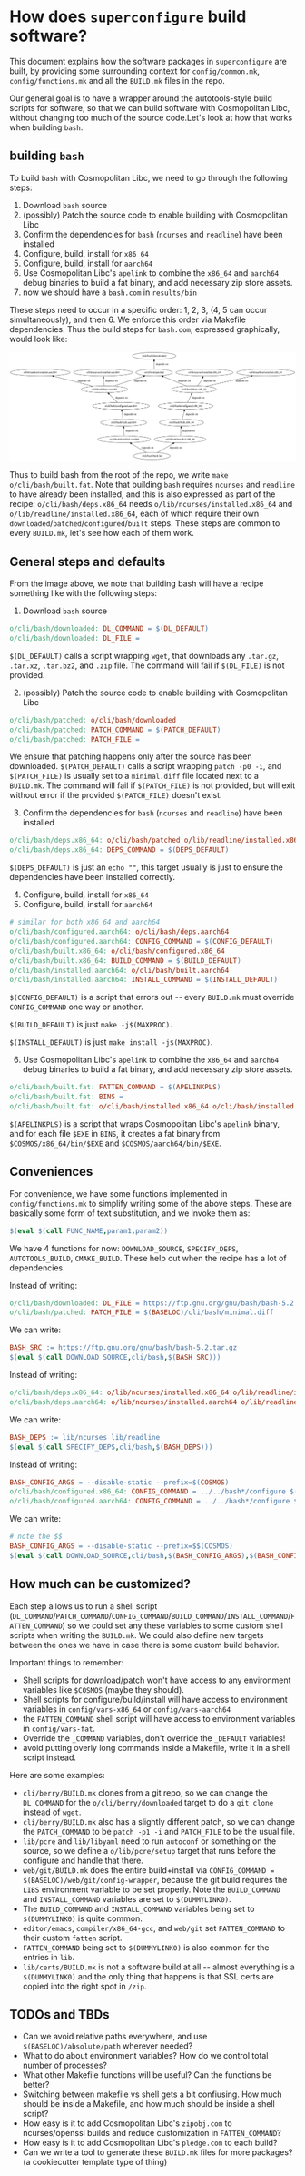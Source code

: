 # How does `superconfigure` build software?

This document explains how the software packages in `superconfigure` are built,
by providing some surrounding context for `config/common.mk`,
`config/functions.mk` and all the `BUILD.mk` files in the repo.  

Our general goal is to have a wrapper around the autotools-style build scripts
for software, so that we can build software with Cosmopolitan Libc, without
changing too much of the source code.Let's look at how that works when
building `bash`. 

## building `bash`

To build `bash` with Cosmopolitan Libc, we need to go through the following steps:

1. Download `bash` source
2. (possibly) Patch the source code to enable building with Cosmopolitan Libc
3. Confirm the dependencies for `bash` (`ncurses` and `readline`) have been
  installed
4. Configure, build, install for `x86_64`
5. Configure, build, install for `aarch64`
6. Use Cosmopolitan Libc's `apelink` to combine the `x86_64` and `aarch64` 
debug binaries to build a fat binary, and add necessary zip store assets.
7. now we should have a `bash.com` in `results/bin`

These steps need to occur in a specific order: 1, 2, 3, (4, 5 can occur
simultaneously), and then 6. We enforce this order via Makefile dependencies.
Thus the build steps for `bash.com`, expressed graphically, would look like:

![](./bash-deps.svg)

Thus to build bash from the root of the repo, we write `make
o/cli/bash/built.fat`.  Note that building `bash` requires `ncurses` and
`readline` to have already been installed, and this is also expressed as part of
the recipe: `o/cli/bash/deps.x86_64` needs `o/lib/ncurses/installed.x86_64` and
`o/lib/readline/installed.x86_64`, each of which require their own
`downloaded`/`patched`/`configured`/`built` steps. These steps are common to
every `BUILD.mk`, let's see how each of them work.

## General steps and defaults

From the image above, we note that building bash will have a recipe something
like with the following steps:

1. Download `bash` source

```Makefile
o/cli/bash/downloaded: DL_COMMAND = $(DL_DEFAULT)
o/cli/bash/downloaded: DL_FILE = 
```

`$(DL_DEFAULT)` calls a script wrapping `wget`, that downloads any `.tar.gz`,
`.tar.xz`, `.tar.bz2`, and `.zip` file. The command will fail if `$(DL_FILE)` is
not provided.

2. (possibly) Patch the source code to enable building with Cosmopolitan Libc

```Makefile
o/cli/bash/patched: o/cli/bash/downloaded
o/cli/bash/patched: PATCH_COMMAND = $(PATCH_DEFAULT)
o/cli/bash/patched: PATCH_FILE =
```

We ensure that patching happens only after the source has been downloaded.
`$(PATCH_DEFAULT)` calls a script wrapping `patch -p0 -i`, and `$(PATCH_FILE)`
is usually set to a `minimal.diff` file located next to a `BUILD.mk`. The
command will fail if `$(PATCH_FILE)` is not provided, but will exit without
error if the provided `$(PATCH_FILE)` doesn't exist.

3. Confirm the dependencies for `bash` (`ncurses` and `readline`) have been
  installed

```Makefile
o/cli/bash/deps.x86_64: o/cli/bash/patched o/lib/readline/installed.x86_64 o/lib/ncurses.installed.x86_64
o/cli/bash/deps.x86_64: DEPS_COMMAND = $(DEPS_DEFAULT)
```

`$(DEPS_DEFAULT)` is just an `echo ""`, this target usually is just to ensure
the dependencies have been installed correctly.

4. Configure, build, install for `x86_64`
5. Configure, build, install for `aarch64`

```Makefile
# similar for both x86_64 and aarch64
o/cli/bash/configured.aarch64: o/cli/bash/deps.aarch64
o/cli/bash/configured.aarch64: CONFIG_COMMAND = $(CONFIG_DEFAULT)
o/cli/bash/built.x86_64: o/cli/bash/configured.x86_64
o/cli/bash/built.x86_64: BUILD_COMMAND = $(BUILD_DEFAULT)
o/cli/bash/installed.aarch64: o/cli/bash/built.aarch64
o/cli/bash/installed.aarch64: INSTALL_COMMAND = $(INSTALL_DEFAULT)
```

`$(CONFIG_DEFAULT)` is a script that errors out -- every `BUILD.mk` must
override `CONFIG_COMMAND` one way or another.

`$(BUILD_DEFAULT)` is just `make -j$(MAXPROC)`.

`$(INSTALL_DEFAULT)` is just `make install -j$(MAXPROC)`.

6. Use Cosmopolitan Libc's `apelink` to combine the `x86_64` and `aarch64` 
debug binaries to build a fat binary, and add necessary zip store assets.

```Makefile
o/cli/bash/built.fat: FATTEN_COMMAND = $(APELINKPLS)
o/cli/bash/built.fat: BINS =
o/cli/bash/built.fat: o/cli/bash/installed.x86_64 o/cli/bash/installed.aarch64
```

`$(APELINKPLS)` is a script that wraps Cosmopolitan Libc's `apelink` binary, and
for each file `$EXE` in `BINS`, it creates a fat binary from
    `$COSMOS/x86_64/bin/$EXE` and `$COSMOS/aarch64/bin/$EXE`.

## Conveniences

For convenience, we have some functions implemented in `config/functions.mk` to
simplify writing some of the above steps. These are basically some form of text
substitution, and we invoke them as:

```Makefile
$(eval $(call FUNC_NAME,param1,param2))
```

We have 4 functions for now: `DOWNLOAD_SOURCE`, `SPECIFY_DEPS`,
`AUTOTOOLS_BUILD`, `CMAKE_BUILD`. These help out when the recipe has a lot of
dependencies.

Instead of writing:

```Makefile
o/cli/bash/downloaded: DL_FILE = https://ftp.gnu.org/gnu/bash/bash-5.2.tar.gz
o/cli/bash/patched: PATCH_FILE = $(BASELOC)/cli/bash/minimal.diff
```

We can write:

```Makefile
BASH_SRC := https://ftp.gnu.org/gnu/bash/bash-5.2.tar.gz 
$(eval $(call DOWNLOAD_SOURCE,cli/bash,$(BASH_SRC)))
```

Instead of writing:

```Makefile
o/cli/bash/deps.x86_64: o/lib/ncurses/installed.x86_64 o/lib/readline/installed.x86_64
o/cli/bash/deps.aarch64: o/lib/ncurses/installed.aarch64 o/lib/readline/installed.aarch64
```

We can write:

```Makefile
BASH_DEPS := lib/ncurses lib/readline
$(eval $(call SPECIFY_DEPS,cli/bash,$(BASH_DEPS)))
```

Instead of writing:

```Makefile
BASH_CONFIG_ARGS = --disable-static --prefix=$(COSMOS)
o/cli/bash/configured.x86_64: CONFIG_COMMAND = ../../bash*/configure $(BASH_CONFIG_ARGS)
o/cli/bash/configured.aarch64: CONFIG_COMMAND = ../../bash*/configure $(BASH_CONFIG_ARGS)
```

We can write:

```Makefile
# note the $$
BASH_CONFIG_ARGS = --disable-static --prefix=$$(COSMOS)
$(eval $(call DOWNLOAD_SOURCE,cli/bash,$(BASH_CONFIG_ARGS),$(BASH_CONFIG_ARGS)))
```

## How much can be customized?

Each step allows us to run a shell script
(`DL_COMMAND`/`PATCH_COMMAND`/`CONFIG_COMMAND`/`BUILD_COMMAND`/`INSTALL_COMMAND`/`FATTEN_COMMAND`)
so we could set any these variables to some custom shell scripts when writing
the `BUILD.mk`. We could also define new targets between the ones we have in
case there is some custom build behavior. 

Important things to remember:

- Shell scripts for download/patch won't have access to any environment
  variables like `$COSMOS` (maybe they should).
- Shell scripts for configure/build/install will have access to environment
  variables in `config/vars-x86_64` or `config/vars-aarch64`
- the `FATTEN_COMMAND` shell script will have access to environment variables in
  `config/vars-fat`.
- Override the `_COMMAND` variables, don't override the `_DEFAULT` variables!
- avoid putting overly long commands inside a Makefile, write it in a shell
  script instead.

Here are some examples:

- `cli/berry/BUILD.mk` clones from a git repo, so we can change the `DL_COMMAND`
  for the `o/cli/berry/downloaded` target to do a `git clone` instead of `wget`.
- `cli/berry/BUILD.mk` also has a slightly different patch, so we can change the
  `PATCH_COMMAND` to be `patch -p1 -i` and `PATCH_FILE` to be the usual file.
- `lib/pcre` and `lib/libyaml` need to run `autoconf` or something on the
  source, so we define a `o/lib/pcre/setup` target that runs before the
  configure and handle that there.
- `web/git/BUILD.mk` does the entire build+install via `CONFIG_COMMAND =
  $(BASELOC)/web/git/config-wrapper`, because the git build requires the `LIBS`
  environment variable to be set properly. Note the `BUILD_COMMAND` and
  `INSTALL_COMMAND` variables are set to `$(DUMMYLINK0)`.
- The `BUILD_COMMAND` and `INSTALL_COMMAND` variables being set to
  `$(DUMMYLINK0)` is quite common.
- `editor/emacs`, `compiler/x86_64-gcc`, and `web/git` set `FATTEN_COMMAND` to
  their custom `fatten` script.
- `FATTEN_COMMAND` being set to `$(DUMMYLINK0)` is also common for the entries
  in `lib`.
- `lib/certs/BUILD.mk` is not a software build at all -- almost everything is a
  `$(DUMMYLINK0)` and the only thing that happens is that SSL certs are copied
  into the right spot in `/zip`.

## TODOs and TBDs

- Can we avoid relative paths everywhere, and use `$(BASELOC)/absolute/path`
  wherever needed?
- What to do about environment variables? How do we control total number of
  processes?
- What other Makefile functions will be useful? Can the functions be better?
- Switching between makefile vs shell gets a bit confiusing. How much should be
  inside a Makefile, and how much should be inside a shell script?
- How easy is it to add Cosmopolitan Libc's `zipobj.com` to ncurses/openssl
  builds and reduce customization in `FATTEN_COMMAND`?
- How easy is it to add Cosmopolitan Libc's `pledge.com` to each build?
- Can we write a tool to generate these `BUILD.mk` files for more packages? (a
  cookiecutter template type of thing)

